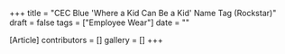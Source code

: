 +++
title = "CEC Blue 'Where a Kid Can Be a Kid' Name Tag (Rockstar)"
draft = false
tags = ["Employee Wear"]
date = ""

[Article]
contributors = []
gallery = []
+++
